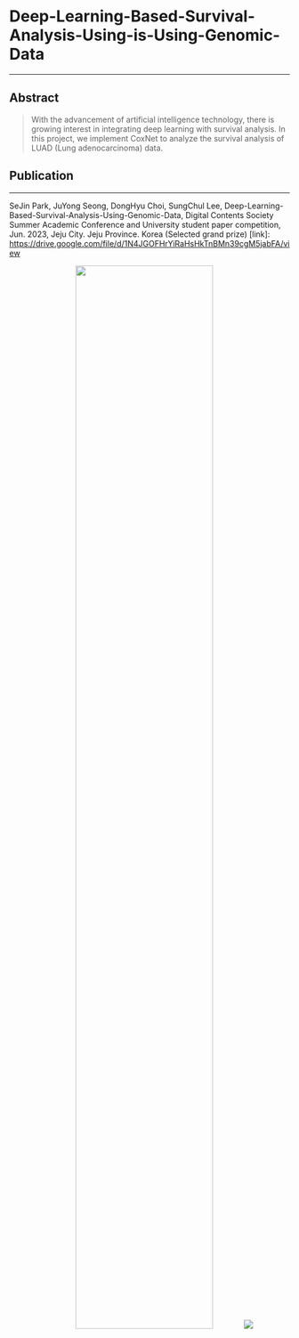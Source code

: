 # Deep-Learning-Based-Survival-Analysis-Using-is-Using-Genomic-Data

------------
## Abstract
> With the advancement of artificial intelligence technology, there is growing interest in integrating deep learning with survival analysis. In this project, we implement CoxNet to analyze the survival analysis of LUAD (Lung adenocarcinoma) data.


## Publication
------------
SeJin Park, JuYong Seong, DongHyu Choi, SungChul Lee, Deep-Learning-Based-Survival-Analysis-Using-Genomic-Data, Digital Contents Society Summer Academic Conference and University student paper competition, Jun. 2023, Jeju City. Jeju Province. Korea (Selected grand prize)
[link]: https://drive.google.com/file/d/1N4JGOFHrYiRaHsHkTnBMn39cgM5jabFA/view

<div align="center">
  <img width="70%" src="https://github.com/DeveloperSeJin/Deep-Learning-Based-Survival-Analysis-Using-is-Using-Genomic-Data/assets/114290488/1b1057ac-32bb-415b-ae94-2fb161872258.png">

  <img src="https://github.com/DeveloperSeJin/Deep-Learning-Based-Survival-Analysis-Using-is-Using-Genomic-Data/assets/114290488/b7a1aa0e-060d-4591-906a-12473d3eaea8.png">
</div>
